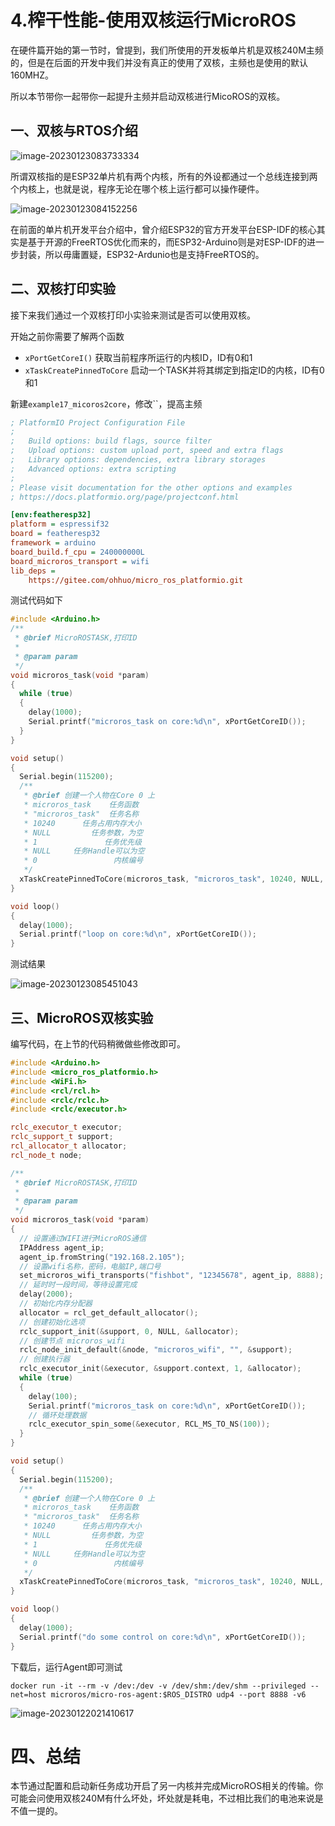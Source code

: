# 4.榨干性能-使用双核运行MicroROS

在硬件篇开始的第一节时，曾提到，我们所使用的开发板单片机是双核240M主频的，但是在后面的开发中我们并没有真正的使用了双核，主频也是使用的默认160MHZ。

所以本节带你一起带你一起提升主频并启动双核进行MicoROS的双核。

## 一、双核与RTOS介绍

![image-20230123083733334](4.%E6%A6%A8%E5%B9%B2%E6%80%A7%E8%83%BD-%E4%BD%BF%E7%94%A8%E5%8F%8C%E6%A0%B8%E8%BF%90%E8%A1%8CMicroROS/imgs/image-20230123083733334.png)

所谓双核指的是ESP32单片机有两个内核，所有的外设都通过一个总线连接到两个内核上，也就是说，程序无论在哪个核上运行都可以操作硬件。

![image-20230123084152256](4.%E6%A6%A8%E5%B9%B2%E6%80%A7%E8%83%BD-%E4%BD%BF%E7%94%A8%E5%8F%8C%E6%A0%B8%E8%BF%90%E8%A1%8CMicroROS/imgs/image-20230123084152256.png)

在前面的单片机开发平台介绍中，曾介绍ESP32的官方开发平台ESP-IDF的核心其实是基于开源的FreeRTOS优化而来的，而ESP32-Arduino则是对ESP-IDF的进一步封装，所以毋庸置疑，ESP32-Ardunio也是支持FreeRTOS的。



## 二、双核打印实验

接下来我们通过一个双核打印小实验来测试是否可以使用双核。

开始之前你需要了解两个函数

- `xPortGetCoreI()` 获取当前程序所运行的内核ID，ID有0和1
- `xTaskCreatePinnedToCore` 启动一个TASK并将其绑定到指定ID的内核，ID有0和1

新建`example17_micoros2core`，修改``，提高主频

```ini
; PlatformIO Project Configuration File
;
;   Build options: build flags, source filter
;   Upload options: custom upload port, speed and extra flags
;   Library options: dependencies, extra library storages
;   Advanced options: extra scripting
;
; Please visit documentation for the other options and examples
; https://docs.platformio.org/page/projectconf.html

[env:featheresp32]
platform = espressif32
board = featheresp32
framework = arduino
board_build.f_cpu = 240000000L
board_microros_transport = wifi
lib_deps = 
    https://gitee.com/ohhuo/micro_ros_platformio.git
```



测试代码如下

```c++
#include <Arduino.h>
/**
 * @brief MicroROSTASK,打印ID
 *
 * @param param
 */
void microros_task(void *param)
{
  while (true)
  {
    delay(1000);
    Serial.printf("microros_task on core:%d\n", xPortGetCoreID());
  }
}

void setup()
{
  Serial.begin(115200);
  /**
   * @brief 创建一个人物在Core 0 上
   * microros_task    任务函数
   * "microros_task"  任务名称
   * 10240      任务占用内存大小
   * NULL         任务参数，为空
   * 1               任务优先级
   * NULL     任务Handle可以为空
   * 0                 内核编号
   */
  xTaskCreatePinnedToCore(microros_task, "microros_task", 10240, NULL, 1, NULL, 0);
}

void loop()
{
  delay(1000);
  Serial.printf("loop on core:%d\n", xPortGetCoreID());
}
```

测试结果

![image-20230123085451043](4.%E6%A6%A8%E5%B9%B2%E6%80%A7%E8%83%BD-%E4%BD%BF%E7%94%A8%E5%8F%8C%E6%A0%B8%E8%BF%90%E8%A1%8CMicroROS/imgs/image-20230123085451043.png)



## 三、MicroROS双核实验

编写代码，在上节的代码稍微做些修改即可。

```c++
#include <Arduino.h>
#include <micro_ros_platformio.h>
#include <WiFi.h>
#include <rcl/rcl.h>
#include <rclc/rclc.h>
#include <rclc/executor.h>

rclc_executor_t executor;
rclc_support_t support;
rcl_allocator_t allocator;
rcl_node_t node;

/**
 * @brief MicroROSTASK,打印ID
 *
 * @param param
 */
void microros_task(void *param)
{
  // 设置通过WIFI进行MicroROS通信
  IPAddress agent_ip;
  agent_ip.fromString("192.168.2.105");
  // 设置wifi名称，密码，电脑IP,端口号
  set_microros_wifi_transports("fishbot", "12345678", agent_ip, 8888);
  // 延时时一段时间，等待设置完成
  delay(2000);
  // 初始化内存分配器
  allocator = rcl_get_default_allocator();
  // 创建初始化选项
  rclc_support_init(&support, 0, NULL, &allocator);
  // 创建节点 microros_wifi
  rclc_node_init_default(&node, "microros_wifi", "", &support);
  // 创建执行器
  rclc_executor_init(&executor, &support.context, 1, &allocator);
  while (true)
  {
    delay(100);
    Serial.printf("microros_task on core:%d\n", xPortGetCoreID());
    // 循环处理数据
    rclc_executor_spin_some(&executor, RCL_MS_TO_NS(100));
  }
}

void setup()
{
  Serial.begin(115200);
  /**
   * @brief 创建一个人物在Core 0 上
   * microros_task    任务函数
   * "microros_task"  任务名称
   * 10240      任务占用内存大小
   * NULL         任务参数，为空
   * 1               任务优先级
   * NULL     任务Handle可以为空
   * 0                 内核编号
   */
  xTaskCreatePinnedToCore(microros_task, "microros_task", 10240, NULL, 1, NULL, 0);
}

void loop()
{
  delay(1000);
  Serial.printf("do some control on core:%d\n", xPortGetCoreID());
}
```

下载后，运行Agent即可测试

```
docker run -it --rm -v /dev:/dev -v /dev/shm:/dev/shm --privileged --net=host microros/micro-ros-agent:$ROS_DISTRO udp4 --port 8888 -v6
```

![image-20230122021410617](4.%E6%A6%A8%E5%B9%B2%E6%80%A7%E8%83%BD-%E4%BD%BF%E7%94%A8%E5%8F%8C%E6%A0%B8%E8%BF%90%E8%A1%8CMicroROS/imgs/image-20230122021410617.png)



# 四、总结

本节通过配置和启动新任务成功开启了另一内核并完成MicroROS相关的传输。你可能会问使用双核240M有什么坏处，坏处就是耗电，不过相比我们的电池来说是不值一提的。

